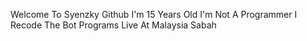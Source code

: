 Welcome To Syenzky Github
I'm 15 Years Old
I'm Not A Programmer
I Recode The Bot Programs 
Live At Malaysia Sabah

